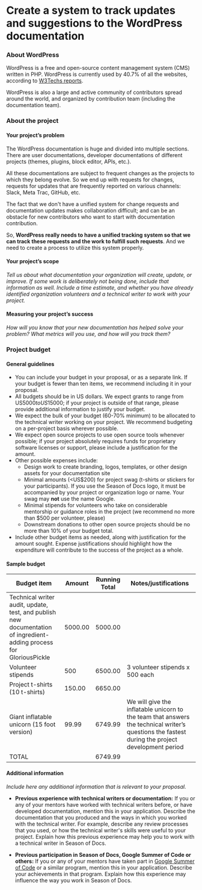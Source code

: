# Create a system to track updates and suggestions to the WordPress documentation
### About WordPress

WordPress is a free and open-source content management system (CMS) written in PHP. WordPress is currently used by 40.7% of all the websites, according to [W3Techs reports](https://w3techs.com/technologies/overview/content_management).

WordPress is also a large and active community of contributors spread around the world, and organized by contribution team (including the documentation team).

### About the project
#### Your project’s problem

The WordPress documentation is huge and divided into multiple sections. There are user documentations, developer documentations of different projects (themes, plugins, block editor, APIs, etc.).

All these documentations are subject to frequent changes as the projects to which they belong evolve. So we end up with requests for changes, requests for updates that are frequently reported on various channels: Slack, Meta Trac, GitHub, etc.

The fact that we don't have a unified system for change requests and documentation updates makes collaboration difficult; and can be an obstacle for new contributors who want to start with documentation contribution. 

So, **WordPress really needs to have a unified tracking system so that we can track these requests and the work to fulfill such requests**. And we need to create a process to utilize this system properly.

#### Your project’s scope

_Tell us about what documentation your organization will create, update, or improve. If some work is deliberately not being done, include that information as well. Include a time estimate, and whether you have already identified organization volunteers and a technical writer to work with your project._


#### Measuring your project’s success

_How will you know that your new documentation has helped solve your problem? What metrics will you use, and how will you track them?_


### Project budget

#### General guidelines

*   You can include your budget in your proposal, or as a separate link. If your budget is fewer than ten items, we recommend including it in your proposal.
*   All budgets should be in US dollars. We expect grants to range from US$5000 to US$15000; if your project is outside of that range, please provide additional information to justify your budget.
*   We expect the bulk of your budget (60-70% minimum) to be allocated to the technical writer working on your project. We recommend budgeting on a per-project basis wherever possible.
*   We expect open source projects to use open source tools whenever possible; if your project absolutely requires funds for proprietary software licenses or support, please include a justification for the amount.
*   Other possible expenses include:
    *   Design work to create branding, logos, templates, or other design assets for your documentation site
    *   Minimal amounts (&lt;US$200) for project swag (t-shirts or stickers for your participants). If you use the Season of Docs logo, it must be accompanied by your project or organization logo or name. Your swag may **not** use the name Google.
    *   Minimal stipends for volunteers who take on considerable mentorship or guidance roles in the project (we recommend no more than $500 per volunteer, please)
    *   Downstream donations to other open source projects should be no more than 10% of your budget total.
*   Include other budget items as needed, along with justification for the amount sought. Expense justifications should highlight how the expenditure will contribute to the success of the project as a whole.


#### Sample budget

Budget item | Amount | Running Total | Notes/justifications
------------|--------|---------------|---------------------
Technical writer audit, update, test, and publish new documentation of ingredient-adding process for GloriousPickle | 5000.00 | 5000.00
Volunteer stipends  | 500 | 6500.00 | 3 volunteer stipends x 500 each
Project t-shirts (10 t-shirts) | 150.00 | 6650.00 
Giant inflatable unicorn (15 foot version) | 99.99 | 6749.99 | We will give the inflatable unicorn to the team that answers the technical writer’s questions the fastest during the project development period
TOTAL |  | 6749.99 |

#### Additional information

_Include here any additional information that is relevant to your proposal._

* **Previous experience with technical writers or documentation:**
  If you or any of your mentors have worked with technical writers before, or
  have developed documentation, mention this in your application. Describe
  the documentation that you produced and the ways in which you worked with the
  technical writer. For example, describe any review processes that you used, or
  how the technical writer's skills were useful to your project.
  Explain how this previous experience may help you to work
  with a technical writer in Season of Docs.

* **Previous participation in Season of Docs, Google Summer of Code or
  others:**
  If you or any of your mentors have taken part in
  [Google Summer of Code](https://g.co/gsoc) or a similar program, mention
  this in your application. Describe your achievements in that program. Explain
  how this experience may influence the way you work in Season of Docs.